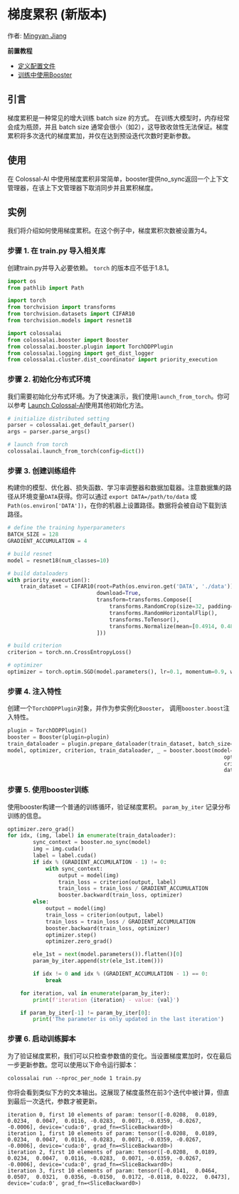 # 梯度累积 (新版本)

作者: [Mingyan Jiang](https://github.com/jiangmingyan)

**前置教程**
- [定义配置文件](../basics/define_your_config.md)
- [训练中使用Booster](../basics/booster_api.md)

## 引言

梯度累积是一种常见的增大训练 batch size 的方式。 在训练大模型时，内存经常会成为瓶颈，并且 batch size 通常会很小（如2），这导致收敛性无法保证。梯度累积将多次迭代的梯度累加，并仅在达到预设迭代次数时更新参数。

## 使用

在 Colossal-AI 中使用梯度累积非常简单，booster提供no_sync返回一个上下文管理器，在该上下文管理器下取消同步并且累积梯度。

## 实例

我们将介绍如何使用梯度累积。在这个例子中，梯度累积次数被设置为4。

### 步骤 1. 在 train.py 导入相关库
创建train.py并导入必要依赖。 `torch` 的版本应不低于1.8.1。

```python
import os
from pathlib import Path

import torch
from torchvision import transforms
from torchvision.datasets import CIFAR10
from torchvision.models import resnet18

import colossalai
from colossalai.booster import Booster
from colossalai.booster.plugin import TorchDDPPlugin
from colossalai.logging import get_dist_logger
from colossalai.cluster.dist_coordinator import priority_execution
```

### 步骤 2. 初始化分布式环境

我们需要初始化分布式环境。为了快速演示，我们使用`launch_from_torch`。你可以参考 [Launch Colossal-AI](../basics/launch_colossalai.md)使用其他初始化方法。

```python
# initialize distributed setting
parser = colossalai.get_default_parser()
args = parser.parse_args()

# launch from torch
colossalai.launch_from_torch(config=dict())

```

### 步骤 3. 创建训练组件

构建你的模型、优化器、损失函数、学习率调整器和数据加载器。注意数据集的路径从环境变量`DATA`获得。你可以通过 `export DATA=/path/to/data` 或 `Path(os.environ['DATA'])`，在你的机器上设置路径。数据将会被自动下载到该路径。

```python
# define the training hyperparameters
BATCH_SIZE = 128
GRADIENT_ACCUMULATION = 4

# build resnet
model = resnet18(num_classes=10)

# build dataloaders
with priority_execution():
    train_dataset = CIFAR10(root=Path(os.environ.get('DATA', './data')),
                            download=True,
                            transform=transforms.Compose([
                                transforms.RandomCrop(size=32, padding=4),
                                transforms.RandomHorizontalFlip(),
                                transforms.ToTensor(),
                                transforms.Normalize(mean=[0.4914, 0.4822, 0.4465], std=[0.2023, 0.1994, 0.2010]),
                            ]))

# build criterion
criterion = torch.nn.CrossEntropyLoss()

# optimizer
optimizer = torch.optim.SGD(model.parameters(), lr=0.1, momentum=0.9, weight_decay=5e-4)
```

### 步骤 4. 注入特性
创建一个`TorchDDPPlugin`对象，并作为参实例化`Booster`， 调用`booster.boost`注入特性。

```python
plugin = TorchDDPPlugin()
booster = Booster(plugin=plugin)
train_dataloader = plugin.prepare_dataloader(train_dataset, batch_size=BATCH_SIZE, shuffle=True, drop_last=True)
model, optimizer, criterion, train_dataloader, _ = booster.boost(model=model,
                                                                    optimizer=optimizer,
                                                                    criterion=criterion,
                                                                    dataloader=train_dataloader)
```

### 步骤 5. 使用booster训练
使用booster构建一个普通的训练循环，验证梯度累积。 `param_by_iter` 记录分布训练的信息。
```python
optimizer.zero_grad()
for idx, (img, label) in enumerate(train_dataloader):
        sync_context = booster.no_sync(model)
        img = img.cuda()
        label = label.cuda()
        if idx % (GRADIENT_ACCUMULATION - 1) != 0:
            with sync_context:
                output = model(img)
                train_loss = criterion(output, label)
                train_loss = train_loss / GRADIENT_ACCUMULATION
                booster.backward(train_loss, optimizer)
        else:
            output = model(img)
            train_loss = criterion(output, label)
            train_loss = train_loss / GRADIENT_ACCUMULATION
            booster.backward(train_loss, optimizer)
            optimizer.step()
            optimizer.zero_grad()

        ele_1st = next(model.parameters()).flatten()[0]
        param_by_iter.append(str(ele_1st.item()))

        if idx != 0 and idx % (GRADIENT_ACCUMULATION - 1) == 0:
            break

    for iteration, val in enumerate(param_by_iter):
        print(f'iteration {iteration} - value: {val}')

    if param_by_iter[-1] != param_by_iter[0]:
        print('The parameter is only updated in the last iteration')

```

### 步骤 6. 启动训练脚本
为了验证梯度累积，我们可以只检查参数值的变化。当设置梯度累加时，仅在最后一步更新参数。您可以使用以下命令运行脚本：
```shell
colossalai run --nproc_per_node 1 train.py
```

你将会看到类似下方的文本输出。这展现了梯度虽然在前3个迭代中被计算，但直到最后一次迭代，参数才被更新。

```text
iteration 0, first 10 elements of param: tensor([-0.0208,  0.0189,  0.0234,  0.0047,  0.0116, -0.0283,  0.0071, -0.0359, -0.0267, -0.0006], device='cuda:0', grad_fn=<SliceBackward0>)
iteration 1, first 10 elements of param: tensor([-0.0208,  0.0189,  0.0234,  0.0047,  0.0116, -0.0283,  0.0071, -0.0359, -0.0267, -0.0006], device='cuda:0', grad_fn=<SliceBackward0>)
iteration 2, first 10 elements of param: tensor([-0.0208,  0.0189,  0.0234,  0.0047,  0.0116, -0.0283,  0.0071, -0.0359, -0.0267, -0.0006], device='cuda:0', grad_fn=<SliceBackward0>)
iteration 3, first 10 elements of param: tensor([-0.0141,  0.0464,  0.0507,  0.0321,  0.0356, -0.0150,  0.0172, -0.0118, 0.0222,  0.0473], device='cuda:0', grad_fn=<SliceBackward0>)
```

<!-- doc-test-command: torchrun --standalone --nproc_per_node=1 gradient_accumulation_with_booster.py  -->
